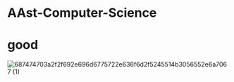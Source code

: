 # AAst-Computer-Science

# good


![687474703a2f2f692e696d6775722e636f6d2f5245514b3056552e6a7067 (1)](https://user-images.githubusercontent.com/39864308/73569340-e2305400-4472-11ea-8198-7845442862a6.jpg)
